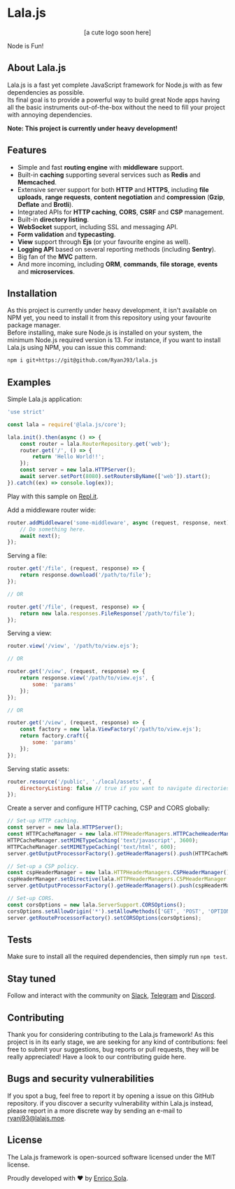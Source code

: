 # Lala.js

<p align="center">
[a cute logo soon here]
</p>

Node is Fun!

## About Lala.js

Lala.js is a fast yet complete JavaScript framework for Node.js with as few dependencies as possible.
<br />Its final goal is to provide a powerful way to build great Node apps having all the basic instruments out-of-the-box without the need to fill your project with annoying dependencies.

**Note: This project is currently under heavy development!**

## Features

- Simple and fast **routing engine** with **middleware** support.
- Built-in **caching** supporting several services such as **Redis** and **Memcached**.
- Extensive server support for both **HTTP** and **HTTPS**, including **file uploads**, **range requests**, **content negotiation** and **compression** (**Gzip**, **Deflate** and **Brotli**).
- Integrated APIs for **HTTP caching**, **CORS**, **CSRF** and **CSP** management.
- Built-in **directory listing**.
- **WebSocket** support, including SSL and messaging API.
- **Form validation** and **typecasting**.
- **View** support through **Ejs** (or your favourite engine as well).
- **Logging API** based on several reporting methods (including **Sentry**).
- Big fan of the **MVC** pattern.
- And more incoming, including **ORM**, **commands**, **file storage**, **events** and **microservices**.

## Installation

As this project is currently under heavy development, it isn't available on NPM yet, you need to install it from this repository using your favourite package manager.
<br />Before installing, make sure Node.js is installed on your system, the minimum Node.js required version is 13. 
For instance, if you want to install Lala.js using NPM, you can issue this command:

```bash
npm i git+https://git@github.com/RyanJ93/lala.js
```

## Examples

Simple Lala.js application:

```javascript
'use strict'

const lala = require('@lala.js/core');

lala.init().then(async () => {
    const router = lala.RouterRepository.get('web');
    router.get('/', () => {
        return 'Hello World!!';
    });
    const server = new lala.HTTPServer();
    await server.setPort(8080).setRoutersByName(['web']).start();
}).catch((ex) => console.log(ex));
```
Play with this sample on [Repl.it](https://repl.it/@ryanj93/HelloWorld).

Add a middleware router wide:

```javascript
router.addMiddleware('some-middleware', async (request, response, next) => {
    // Do something here.
    await next();
});
```

Serving a file:

```javascript
router.get('/file', (request, response) => {
    return response.download('/path/to/file');
});

// OR

router.get('/file', (request, response) => {
    return new lala.responses.FileResponse('/path/to/file');
});
```

Serving a view:

```javascript
router.view('/view', '/path/to/view.ejs');

// OR

router.get('/view', (request, response) => {
    return response.view('/path/to/view.ejs', {
        some: 'params'
    });
});

// OR

router.get('/view', (request, response) => {
    const factory = new lala.ViewFactory('/path/to/view.ejs');
    return factory.craft({
        some: 'params'
    });
});
```

Serving static assets: 

```javascript
router.resource('/public', './local/assets', {
    directoryListing: false // true if you want to navigate directories from your browser.
});
```

Create a server and configure HTTP caching, CSP and CORS globally:

```javascript
// Set-up HTTP caching.
const server = new lala.HTTPServer();
const HTTPCacheManager = new lala.HTTPHeaderManagers.HTTPCacheHeaderManager();
HTTPCacheManager.setMIMETypeCaching('text/javascript', 3600);
HTTPCacheManager.setMIMETypeCaching('text/html', 600);
server.getOutputProcessorFactory().getHeaderManagers().push(HTTPCacheManager);

// Set-up a CSP policy.
const cspHeaderManager = new lala.HTTPHeaderManagers.CSPHeaderManager();
cspHeaderManager.setDirective(lala.HTTPHeaderManagers.CSPHeaderManager.DEFAULT_SRC, ["'self'"]);
server.getOutputProcessorFactory().getHeaderManagers().push(cspHeaderManager);

// Set-up CORS.
const corsOptions = new lala.ServerSupport.CORSOptions();
corsOptions.setAllowOrigin('*').setAllowMethods(['GET', 'POST', 'OPTIONS']).setAllowHeaders(['X-PINGOTHER', 'Content-Type']);
server.getRouteProcessorFactory().setCORSOptions(corsOptions);
```

## Tests

Make sure to install all the required dependencies, then simply run `npm test`.

## Stay tuned

Follow and interact with the community on [Slack](https://join.slack.com/t/lalajs/shared_invite/zt-bq06yw7m-_88xeSAc7YH~1ytbE_AdJg), [Telegram](https://t.me/1287126580) and [Discord](https://discord.gg/PpNS22).

## Contributing

Thank you for considering contributing to the Lala.js framework! As this project is in its early stage, we are seeking for any kind of contributions: feel free to submit your suggestions, bug reports or pull requests, they will be really appreciated!
Have a look to our contributing guide here.

## Bugs and security vulnerabilities

If you spot a bug, feel free to report it by opening a issue on this GitHub repository. if you discover a security vulnerability within Lala.js instead, please report in a more discrete way by sending an e-mail to ryanj93@lalajs.moe.

## License

The Lala.js framework is open-sourced software licensed under the MIT license.


Proudly developed with ❤️ by [Enrico Sola](https://www.enricosola.com).